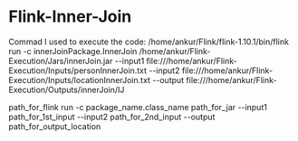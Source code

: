 # Flink-Inner-Join
Commad I used to execute the code:
/home/ankur/Flink/flink-1.10.1/bin/flink run -c innerJoinPackage.InnerJoin /home/ankur/Flink-Execution/Jars/innerJoin.jar --input1 file:///home/ankur/Flink-Execution/Inputs/personInnerJoin.txt --input2 file:///home/ankur/Flink-Execution/Inputs/locationInnerJoin.txt --output file:///home/ankur/Flink-Execution/Outputs/innerJoin/IJ


path_for_flink run -c package_name.class_name path_for_jar --input1 path_for_1st_input --input2 path_for_2nd_input --output path_for_output_location
